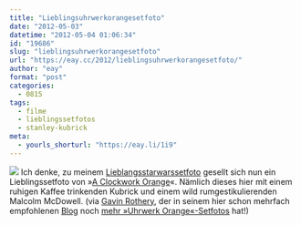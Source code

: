 ```yaml
---
title: "Lieblingsuhrwerkorangesetfoto"
date: "2012-05-03"
datetime: "2012-05-04 01:06:34"
id: "19686"
slug: "lieblingsuhrwerkorangesetfoto"
url: "https://eay.cc/2012/lieblingsuhrwerkorangesetfoto/"
author: "eay"
format: "post"
categories:
  - 0815
tags:
  - filme
  - lieblingssetfotos
  - stanley-kubrick
meta:
  - yourls_shorturl: "https://eay.li/1i9"
---
```


![](https://eay.cc/uploads/2012/aclockworkorange.jpg) Ich denke, zu meinem [Lieblangsstarwarssetfoto](//eay.cc/2010/lieblingsstarwarssetfoto/) gesellt sich nun ein Lieblingssetfoto von »[A Clockwork Orange](http://www.imdb.com/title/tt0066921/)«. Nämlich dieses hier mit einem ruhigen Kaffee trinkenden Kubrick und einem wild rumgestikulierenden Malcolm McDowell. (via [Gavin Rothery](http://www.gavinrothery.com/), der in seinem hier schon mehrfach empfohlenen [Blog](http://www.gavinrothery.com/my-blog/) noch [mehr »Uhrwerk Orange«-Setfotos](http://www.gavinrothery.com/my-blog/2012/5/3/great-bolshy-yarblockos.html) hat!)
